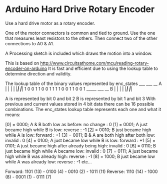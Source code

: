 # Arduino Hard Drive Rotary Encoder
Use a hard drive motor as a rotary encoder.

One of the motor connectors is common and tied to ground. 
Use the one that measures least resistors to the others.
Then connect two of the other connections to A0 & A1.

A Processing sketch is included which draws the motion into a window.

This is based on http://www.circuitsathome.com/mcu/reading-rotary-encoder-on-arduino
It is fast and efficient due to using the lookup table to determine direction and validity.

   The lookup table of the binary values represented by enc_states 
     ___     ___     __
   A    |   |   |   |
        |___|   |___|
      1 0 0 1 1 0 0 1 1
      1 1 0 0 1 1 0 0 1
     _____     ___     __
   B      |   |   |   |
          |___|   |___|
   
   A is represented by bit 0 and bit 2
   B is represented by bit 1 and bit 3
   With previous and current values stored in 4 bit data there can be
   16 possible combinations.
   The enc_states lookup table represents each one and what it means:
   
   [0] = 0000; A & B both low as before: no change : 0
   [1] = 0001; A just became high while B is low: reverse : -1
   [2] = 0010; B just became high while A is low: forward : +1
   [3] = 0011; B & A are both high after both low: invalid : 0
   [4] = 0100; A just became low while B is low: forward : +1
   [5] = 0101; A just became high after already being high: invalid : 0
   [6] = 0110; B just became high while A became low: invalid : 0
   [7] = 0111; A just became high while B was already high: reverse : -1
   [8] = 1000; B just became low while A was already low: reverse : -1
   etc...
   
   Forward: 1101 (13) - 0100 (4) - 0010 (2) - 1011 (11)
   Reverse: 1110 (14) - 1000 (8) - 0001 (1) - 0111 (7)
